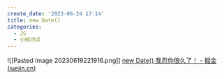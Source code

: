 ```yaml
---
create_date: '2023-06-24 17:14'
title: new Date()
categories:
  - JS
  - 小知识点
---
```


![[Pasted image 20230619221916.png]]
[new Date() 我忍你很久了！ - 掘金 (juejin.cn)](https://juejin.cn/post/7221884988492382267)